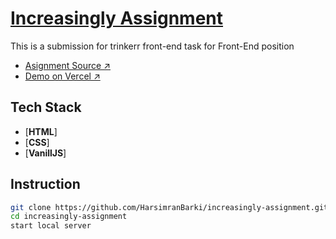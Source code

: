 # [Increasingly Assignment](https://trinkerr-assignment.vercel.app/)

This is a submission for trinkerr front-end task for Front-End position

- [Asignment Source ↗](https://increasingly.notion.site/Assignment-9a2db35d3aa3470fba05b6f29caf1bb4)
- [Demo on Vercel ↗](http://increasingly-assignment.vercel.app/)

## Tech Stack

- [**HTML**]
- [**CSS**]
- [**VanillJS**]

## Instruction

```bash
git clone https://github.com/HarsimranBarki/increasingly-assignment.git
cd increasingly-assignment
start local server
```
